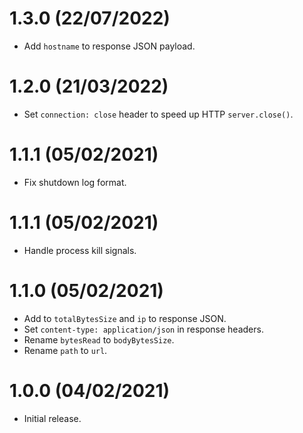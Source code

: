 # 1.3.0 (22/07/2022)

* Add `hostname` to response JSON payload.

# 1.2.0 (21/03/2022)

* Set `connection: close` header to speed up HTTP `server.close()`.

# 1.1.1 (05/02/2021)

* Fix shutdown log format.

# 1.1.1 (05/02/2021)

* Handle process kill signals.

# 1.1.0 (05/02/2021)

* Add to `totalBytesSize` and `ip` to response JSON.
* Set `content-type: application/json` in response headers.
* Rename `bytesRead` to `bodyBytesSize`.
* Rename `path` to `url`.

# 1.0.0 (04/02/2021)

* Initial release.
